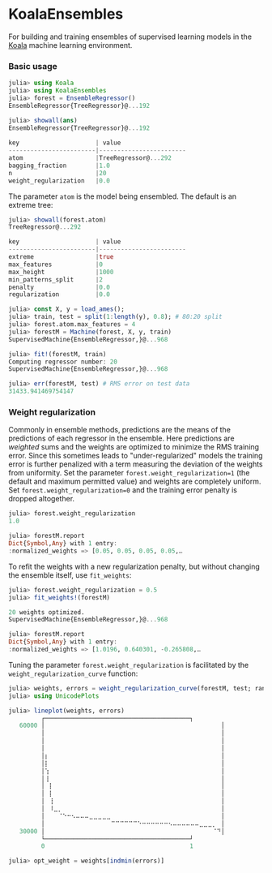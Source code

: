 # KoalaEnsembles

For building and training ensembles of supervised learning models in
the [Koala](https://github.com/ablaom/Koala.jl) machine learning
environment.

### Basic usage

````julia
julia> using Koala
julia> using KoalaEnsembles
julia> forest = EnsembleRegressor()
EnsembleRegressor{TreeRegressor}@...192

julia> showall(ans)
EnsembleRegressor{TreeRegressor}@...192
	
key                     | value
------------------------|------------------------
atom                    |TreeRegressor@...292
bagging_fraction        |1.0
n                       |20
weight_regularization   |0.0
````
	
The parameter `atom` is the model being ensembled. The default is an extreme tree:

````julia
julia> showall(forest.atom)
TreeRegressor@...292

key                     | value
------------------------|------------------------
extreme                 |true
max_features            |0
max_height              |1000
min_patterns_split      |2
penalty                 |0.0
regularization          |0.0

julia> const X, y = load_ames(); 
julia> train, test = split(1:length(y), 0.8); # 80:20 split 
julia> forest.atom.max_features = 4
julia> forestM = Machine(forest, X, y, train)
SupervisedMachine{EnsembleRegressor,}@...968

julia> fit!(forestM, train)
Computing regressor number: 20    
SupervisedMachine{EnsembleRegressor,}@...968

julia> err(forestM, test) # RMS error on test data
31433.941469754147
````

### Weight regularization

Commonly in ensemble methods, predictions are the means of the
predictions of each regressor in the ensemble. Here predictions are
*weighted* sums and the weights are optimized to minimize the RMS
training error. Since this sometimes leads to "under-regularized"
models the training error is further penalized with a term measuring
the deviation of the weights from uniformity. Set the parameter
`forest.weight_regularization=1` (the default and maximum permitted
value) and weights are completely uniform. Set
`forest.weight_regularization=0` and the training error penalty is
dropped altogether.

````julia
julia> forest.weight_regularization
1.0

julia> forestM.report
Dict{Symbol,Any} with 1 entry:
:normalized_weights => [0.05, 0.05, 0.05, 0.05,…
````

To refit the weights with a new regularization penalty, but without
changing the ensemble itself, use ``fit_weights``:

````julia
julia> forest.weight_regularization = 0.5
julia> fit_weights!(forestM)

20 weights optimized.                
SupervisedMachine{EnsembleRegressor,}@...968

julia> forestM.report
Dict{Symbol,Any} with 1 entry:
:normalized_weights => [1.0196, 0.640301, -0.265808,…
````

Tuning the parameter ``forest.weight_regularization`` is facilitated
by the `weight_regularization_curve` function:

````julia
julia> weights, errors = weight_regularization_curve(forestM, test; range = linspace(0,1,51));
julia> using UnicodePlots

julia> lineplot(weights, errors)
         ┌────────────────────────────────────────┐ 
   60000 │⠀⠀⠀⠀⠀⠀⠀⠀⠀⠀⠀⠀⠀⠀⠀⠀⠀⠀⠀⠀⠀⠀⠀⠀⠀⠀⠀⠀⠀⠀⠀⠀⠀⠀⠀⠀⠀⠀⠀⠀│ 
         │⠀⠀⠀⠀⠀⠀⠀⠀⠀⠀⠀⠀⠀⠀⠀⠀⠀⠀⠀⠀⠀⠀⠀⠀⠀⠀⠀⠀⠀⠀⠀⠀⠀⠀⠀⠀⠀⠀⠀⠀│ 
         │⠀⠀⠀⠀⠀⠀⠀⠀⠀⠀⠀⠀⠀⠀⠀⠀⠀⠀⠀⠀⠀⠀⠀⠀⠀⠀⠀⠀⠀⠀⠀⠀⠀⠀⠀⠀⠀⠀⠀⠀│ 
         │⠀⠀⠀⠀⠀⠀⠀⠀⠀⠀⠀⠀⠀⠀⠀⠀⠀⠀⠀⠀⠀⠀⠀⠀⠀⠀⠀⠀⠀⠀⠀⠀⠀⠀⠀⠀⠀⠀⠀⠀│ 
         │⡆⠀⠀⠀⠀⠀⠀⠀⠀⠀⠀⠀⠀⠀⠀⠀⠀⠀⠀⠀⠀⠀⠀⠀⠀⠀⠀⠀⠀⠀⠀⠀⠀⠀⠀⠀⠀⠀⠀⠀│ 
         │⡇⠀⠀⠀⠀⠀⠀⠀⠀⠀⠀⠀⠀⠀⠀⠀⠀⠀⠀⠀⠀⠀⠀⠀⠀⠀⠀⠀⠀⠀⠀⠀⠀⠀⠀⠀⠀⠀⠀⠀│ 
         │⢱⠀⠀⠀⠀⠀⠀⠀⠀⠀⠀⠀⠀⠀⠀⠀⠀⠀⠀⠀⠀⠀⠀⠀⠀⠀⠀⠀⠀⠀⠀⠀⠀⠀⠀⠀⠀⠀⠀⠀│ 
         │⢸⠀⠀⠀⠀⠀⠀⠀⠀⠀⠀⠀⠀⠀⠀⠀⠀⠀⠀⠀⠀⠀⠀⠀⠀⠀⠀⠀⠀⠀⠀⠀⠀⠀⠀⠀⠀⠀⠀⠀│ 
         │⠀⡇⠀⠀⠀⠀⠀⠀⠀⠀⠀⠀⠀⠀⠀⠀⠀⠀⠀⠀⠀⠀⠀⠀⠀⠀⠀⠀⠀⠀⠀⠀⠀⠀⠀⠀⠀⠀⠀⠀│ 
         │⠀⡇⠀⠀⠀⠀⠀⠀⠀⠀⠀⠀⠀⠀⠀⠀⠀⠀⠀⠀⠀⠀⠀⠀⠀⠀⠀⠀⠀⠀⠀⠀⠀⠀⠀⠀⠀⠀⠀⠀│ 
         │⠀⢸⠀⠀⠀⠀⠀⠀⠀⠀⠀⠀⠀⠀⠀⠀⠀⠀⠀⠀⠀⠀⠀⠀⠀⠀⠀⠀⠀⠀⠀⠀⠀⠀⠀⠀⠀⠀⠀⠀│ 
         │⠀⠸⣀⡀⠀⠀⠀⠀⠀⠀⠀⠀⠀⠀⠀⠀⠀⠀⠀⠀⠀⠀⠀⠀⠀⠀⠀⠀⠀⠀⠀⠀⠀⠀⠀⠀⠀⠀⠀⠀│ 
         │⠀⠀⠀⠈⠑⠒⠢⠤⠤⠤⣀⣀⣀⣀⣀⠀⠀⠀⠀⠀⠀⠀⠀⠀⠀⠀⠀⠀⠀⠀⠀⠀⠀⠀⠀⠀⠀⠀⠀⠀│ 
         │⠀⠀⠀⠀⠀⠀⠀⠀⠀⠀⠀⠀⠀⠀⠀⠉⠉⠉⠉⠉⠉⠑⠒⠒⠒⠒⠒⠒⠢⠤⠤⠤⠤⠤⠤⣀⣀⣀⡀⠀│ 
   30000 │⠀⠀⠀⠀⠀⠀⠀⠀⠀⠀⠀⠀⠀⠀⠀⠀⠀⠀⠀⠀⠀⠀⠀⠀⠀⠀⠀⠀⠀⠀⠀⠀⠀⠀⠀⠀⠀⠀⠈⠙│ 
         └────────────────────────────────────────┘ 
         0                                        1

julia> opt_weight = weights[indmin(errors)]
````








